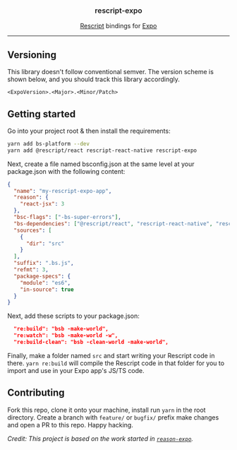 <h3 align="center" style="font-weight:600">
  rescript-expo
</h3>

<p align="center">
  <a href="https://rescript-lang.org/">Rescript</a> bindings for <a href="https://expo.io">Expo</a>
</p>

---

## Versioning

This library doesn't follow conventional semver. The version scheme is shown below, and you should track this library accordingly.

`<ExpoVersion>.<Major>.<Minor/Patch>`

## Getting started

Go into your project root & then install the requirements:

```bash
yarn add bs-platform --dev
yarn add @rescript/react rescript-react-native rescript-expo
```

Next, create a file named bsconfig.json at the same level at your package.json with the following content:

```json
{
  "name": "my-rescript-expo-app",
  "reason": {
    "react-jsx": 3
  },
  "bsc-flags": ["-bs-super-errors"],
  "bs-dependencies": ["@rescript/react", "rescript-react-native", "rescript-expo"],
  "sources": [
    {
      "dir": "src"
    }
  ],
  "suffix": ".bs.js",
  "refmt": 3,
  "package-specs": {
    "module": "es6",
    "in-source": true
  }
}
```

Next, add these scripts to your package.json:

```json
  "re:build": "bsb -make-world",
  "re:watch": "bsb -make-world -w",
  "re:build-clean": "bsb -clean-world -make-world",
```

Finally, make a folder named `src` and start writing your Rescript code in there. `yarn re:build` will compile the Rescript code in that folder for you to import and use in your Expo app's JS/TS code.

## Contributing

Fork this repo, clone it onto your machine, install run `yarn` in the root directory. 
Create a branch with `feature/` or `bugfix/` prefix make changes and open a PR to this repo.
Happy hacking.

_Credit: This project is based on the work started in [`reason-expo`](https://github.com/draftbit/reason-expo)._